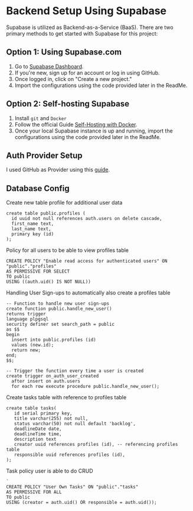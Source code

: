 # Backend Setup Using Supabase

Supabase is utilized as Backend-as-a-Service (BaaS). There are two primary methods to get started with Supabase for this project:

## Option 1: Using Supabase.com

1. Go to [Supabase Dashboard](https://supabase.com/dashboard/).
2. If you're new, sign up for an account or log in using GitHub.
3. Once logged in, click on "Create a new project."
4. Import the configurations using the code provided later in the ReadMe.

## Option 2: Self-hosting Supabase

1. Install `git` and `Docker`
2. Follow the official Guide [Self-Hosting with Docker](https://supabase.com/docs/guides/self-hosting/docker).
3. Once your local Supabase instance is up and running, import the configurations using the code provided later in the ReadMe.

## Auth Provider Setup

I used GitHub as Provider using this [guide](https://supabase.com/docs/guides/auth/social-login/auth-github).

## Database Config

Create new table profile for additional user data

```
create table public.profiles (
  id uuid not null references auth.users on delete cascade,
  first_name text,
  last_name text,
  primary key (id)
);
```

Policy for all users to be able to view profiles table

```
CREATE POLICY "Enable read access for authenticated users" ON "public"."profiles"
AS PERMISSIVE FOR SELECT
TO public
USING ((auth.uid() IS NOT NULL))
```

Handling User Sign-ups to automatically also create a profiles table

```
-- Function to handle new user sign-ups
create function public.handle_new_user()
returns trigger
language plpgsql
security definer set search_path = public
as $$
begin
  insert into public.profiles (id)
  values (new.id);
  return new;
end;
$$;

-- Trigger the function every time a user is created
create trigger on_auth_user_created
  after insert on auth.users
  for each row execute procedure public.handle_new_user();
```

Create tasks table with reference to profiles table

```
create table tasks(
   id serial primary key,
   title varchar(255) not null,
   status varchar(50) not null default 'backlog',
   deadlineDate date,
   deadlineTime time,
   description text
   creator uuid references profiles (id), -- referencing profiles table
   responsible uuid references profiles (id),
);
```

Task policy user is able to do CRUD

```
`
CREATE POLICY "User Own Tasks" ON "public"."tasks"
AS PERMISSIVE FOR ALL
TO public
USING (creator = auth.uid() OR responsible = auth.uid());
```
